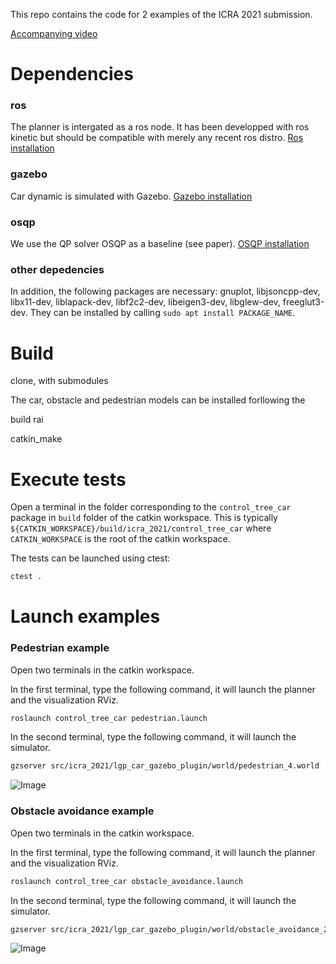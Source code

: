 This repo contains the code for 2 examples of the ICRA 2021 submission.

[Accompanying video](https://youtu.be/Ju5hv2gIlxw)

# Dependencies

### ros
The planner is intergated as a ros node. It has been developped with ros kinetic but should be compatible with merely any recent ros distro.
[Ros installation](https://www.ros.org/install/)

### gazebo
Car dynamic is simulated with Gazebo.
[Gazebo installation](http://gazebosim.org/tutorials?tut=ros_wrapper_versions&cat=connect_ros)

### osqp
We use the QP solver OSQP as a baseline (see paper).
[OSQP installation](https://osqp.org/docs/installation/cc++)

### other depedencies

In addition, the following packages are necessary: gnuplot, libjsoncpp-dev, libx11-dev, liblapack-dev, libf2c2-dev, libeigen3-dev, libglew-dev, freeglut3-dev.
They can be installed by calling `sudo apt install PACKAGE_NAME`.

# Build
clone, with submodules

The car, obstacle and pedestrian models can be installed forllowing the

build rai

catkin_make

# Execute tests
Open a terminal in the folder corresponding to the `control_tree_car` package in `build` folder of the catkin workspace.
This is typically `${CATKIN_WORKSPACE}/build/icra_2021/control_tree_car` where `CATKIN_WORKSPACE` is the root of the catkin workspace.

The tests can be launched using ctest:
```bash
ctest .
```

# Launch examples

### Pedestrian example
Open two terminals in the catkin workspace.

In the first terminal, type the following command, it will launch the planner and the visualization RViz.
```bash
roslaunch control_tree_car pedestrian.launch
```

In the second terminal, type the following command, it will launch the simulator.
```bash
gzserver src/icra_2021/lgp_car_gazebo_plugin/world/pedestrian_4.world
```

![Image](control_tree_car/data/doc/pedestrians.png)

### Obstacle avoidance example
Open two terminals in the catkin workspace.

In the first terminal, type the following command, it will launch the planner and the visualization RViz.
```bash
roslaunch control_tree_car obstacle_avoidance.launch
```

In the second terminal, type the following command, it will launch the simulator.
```bash
gzserver src/icra_2021/lgp_car_gazebo_plugin/world/obstacle_avoidance_2.world
```

![Image](control_tree_car/data/doc/obstacles.png)
